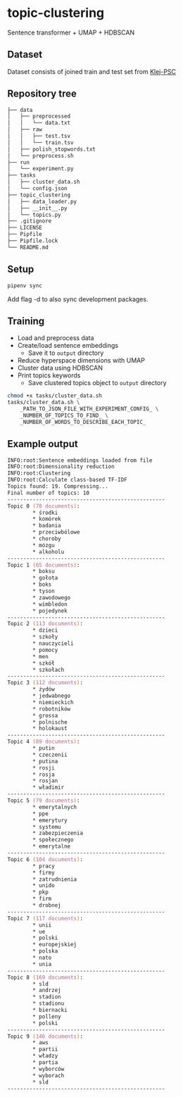 # topic-clustering

Sentence transformer + UMAP + HDBSCAN

## Dataset

Dataset consists of joined train and test set from [Klej-PSC](https://klejbenchmark.com/static/data/klej_psc.zip)

## Repository tree

```zsh
├── data
│   ├── preprocessed
│   │   └── data.txt
│   ├── raw
│   │   ├── test.tsv
│   │   └── train.tsv
│   ├── polish_stopwords.txt
│   └── preprocess.sh
├── run
│   └── experiment.py
├── tasks
│   ├── cluster_data.sh
│   └── config.json
├── topic_clustering
│   ├── data_loader.py
│   ├── __init__.py
│   └── topics.py
├── .gitignore
├── LICENSE
├── Pipfile
├── Pipfile.lock
└── README.md
```

## Setup

```zsh
pipenv sync
```

Add flag -d to also sync development packages.

## Training

* Load and preprocess data
* Create/load sentence embeddings
  * Save it to `output` directory
* Reduce hyperspace dimensions with UMAP
* Cluster data using HDBSCAN
* Print topics keywords
  * Save clustered topics object to `output` directory

```zsh
chmod +x tasks/cluster_data.sh
tasks/cluster_data.sh \
    _PATH_TO_JSON_FILE_WITH_EXPERIMENT_CONFIG_ \
    _NUMBER_OF_TOPICS_TO_FIND_ \
    _NUMBER_OF_WORDS_TO_DESCRIBE_EACH_TOPIC_
```

## Example output

```zsh
INFO:root:Sentence embeddings loaded from file
INFO:root:Dimensionality reduction
INFO:root:Clustering
INFO:root:Calculate class-based TF-IDF
Topics found: 19. Compressing...
Final number of topics: 10
--------------------------------------------------
Topic 0 (78 documents):
        * środki
        * komórek
        * badania
        * przeciwbólowe
        * choroby
        * mózgu
        * alkoholu
--------------------------------------------------
Topic 1 (65 documents):
        * boksu
        * gołota
        * boks
        * tyson
        * zawodowego
        * wimbledon
        * pojedynek
--------------------------------------------------
Topic 2 (113 documents):
        * dzieci
        * szkoły
        * nauczycieli
        * pomocy
        * men
        * szkół
        * szkołach
--------------------------------------------------
Topic 3 (112 documents):
        * żydów
        * jedwabnego
        * niemieckich
        * robotników
        * grossa
        * polnische
        * holokaust
--------------------------------------------------
Topic 4 (89 documents):
        * putin
        * czeczenii
        * putina
        * rosji
        * rosja
        * rosjan
        * władimir
--------------------------------------------------
Topic 5 (79 documents):
        * emerytalnych
        * ppe
        * emerytury
        * systemu
        * zabezpieczenia
        * społecznego
        * emerytalne
--------------------------------------------------
Topic 6 (104 documents):
        * pracy
        * firmy
        * zatrudnienia
        * unido
        * pkp
        * firm
        * drobnej
--------------------------------------------------
Topic 7 (117 documents):
        * unii
        * ue
        * polski
        * europejskiej
        * polska
        * nato
        * unia
--------------------------------------------------
Topic 8 (169 documents):
        * sld
        * andrzej
        * stadion
        * stadionu
        * biernacki
        * polleny
        * polski
--------------------------------------------------
Topic 9 (146 documents):
        * aws
        * partii
        * władzy
        * partia
        * wyborców
        * wyborach
        * sld
--------------------------------------------------
```
